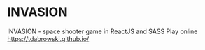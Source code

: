 # INVASION
INVASION - space shooter game in ReactJS and SASS
Play online https://tdabrowski.github.io/
